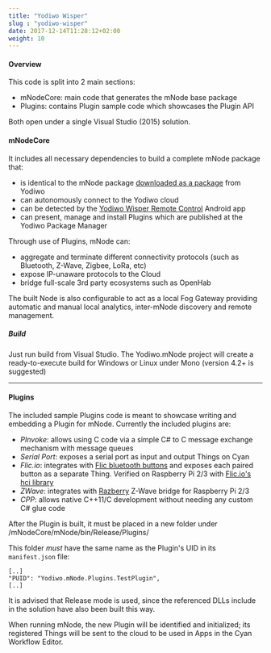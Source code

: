 ```yaml
---
title: "Yodiwo Wisper"
slug : "yodiwo-wisper"
date: 2017-12-14T11:28:12+02:00
weight: 10
---
```


#### Overview

This code is split into 2 main sections:
- mNodeCore: main code that generates the mNode base package
- Plugins: contains Plugin sample code which showcases the Plugin API

Both open under a single Visual Studio (2015) solution.

#### mNodeCore

It includes all necessary dependencies to build a complete mNode package that:
- is identical to the mNode package [downloaded as a package](https://cyan.yodiwo.com/Packages/GetPackage/Yodiwo.mNode.zip) from Yodiwo
- can autonomously connect to the Yodiwo cloud
- can be detected by the [Yodiwo Wisper Remote Control](https://play.google.com/store/apps/details?id=com.yodiwo.mnode.rc) Android app
- can present, manage and install Plugins which are published at the Yodiwo Package Manager

Through use of Plugins, mNode can:
- aggregate and terminate different connectivity protocols (such as Bluetooth, Z-Wave, Zigbee, LoRa, etc)
- expose IP-unaware protocols to the Cloud
- bridge full-scale 3rd party ecosystems such as OpenHab

The built Node is also configurable to act as a local Fog Gateway providing automatic and manual local analytics, inter-mNode discovery and remote management.

##### Build
Just run build from Visual Studio. The Yodiwo.mNode project will create a ready-to-execute build for Windows or Linux under Mono (version 4.2+ is suggested)

-- -

#### Plugins

The included sample Plugins code is meant to showcase writing and embedding a Plugin for mNode.
Currently the included plugins are:
- _PInvoke_: allows using C code via a simple C# to C message exchange mechanism with message queues
- _Serial Port_: exposes a serial port as input and output Things on Cyan
- _Flic.io_: integrates with [Flic bluetooth buttons](https://flic.io) and exposes each paired button as a separate Thing. Verified on Raspberry Pi 2/3 with [Flic.io's hci library](https://github.com/50ButtonsEach/fliclib-linux-hci)
- _ZWave_: integrates with [Razberry](https://razberry.z-wave.me/) Z-Wave bridge for Raspberry Pi 2/3
- _CPP_: allows native C++11/C development without needing any custom C# glue code


After the Plugin is built, it must be placed in a new folder under /mNodeCore/mNode/bin/Release/Plugins/

This folder *must* have the same name as the Plugin's UID in its `manifest.json` file:
```
[..]
"PUID": "Yodiwo.mNode.Plugins.TestPlugin",
[..]
```

It is advised that Release mode is used, since the referenced DLLs include in the solution have also been built this way.

When running mNode, the new Plugin will be identified and initialized; its registered Things will be sent to the cloud to be used in Apps in the Cyan Workflow Editor.

